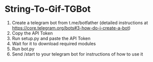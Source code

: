 # String-To-Gif-TGBot
1. Create a telegram bot from t.me/botfather (detailed instructions at https://core.telegram.org/bots#3-how-do-i-create-a-bot)
2. Copy the API Token
3. Run setup.py and paste the API Token
4. Wait for it to download required modules
5. Run bot.py
6. Send /start to your telegram bot for instructions of how to use it
